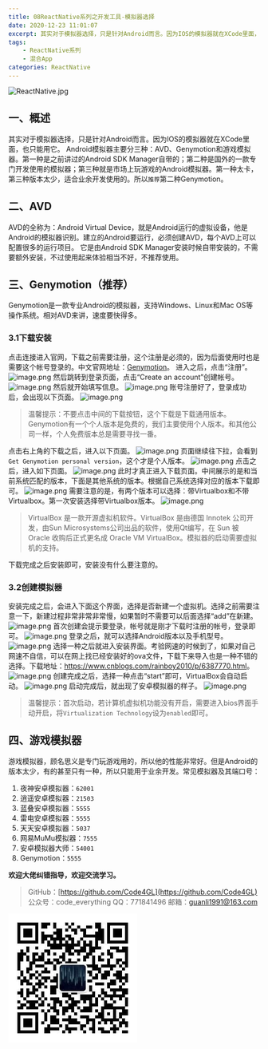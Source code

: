 ```yaml
---
title: 08ReactNative系列之开发工具-模拟器选择
date: 2020-12-23 11:01:07
excerpt: 其实对于模拟器选择，只是针对Android而言。因为IOS的模拟器就在XCode里面，也只能用它。Android模拟器主要分三种：AVD、Genymotion和游戏模拟器。第一种是之前讲过的Android SDK Manager自带的；第二种是国外的一款专门开发使用的模拟器；第三种就是市场上玩游戏的Android模拟器。第一种太卡，第三种版本太少，适合业余开发使用的。所以`推荐`第二种Genymotion。
tags:
    - ReactNative系列
    - 混合App
categories: ReactNative
---
```


![ReactNative.jpg](https://upload-images.jianshu.io/upload_images/18236822-e9d8ac4cb99f3b3f.jpg?imageMogr2/auto-orient/strip%7CimageView2/2/w/1240)

## 一、概述

其实对于模拟器选择，只是针对Android而言。因为IOS的模拟器就在XCode里面，也只能用它。
Android模拟器主要分三种：AVD、Genymotion和游戏模拟器。第一种是之前讲过的Android SDK Manager自带的；第二种是国外的一款专门开发使用的模拟器；第三种就是市场上玩游戏的Android模拟器。第一种太卡，第三种版本太少，适合业余开发使用的。所以`推荐`第二种Genymotion。

## 二、AVD

AVD的全称为：Android Virtual Device，就是Android运行的虚拟设备，他是Android的模拟器识别。建立的Android要运行，必须创建AVD，每个AVD上可以配置很多的运行项目。
它是由Android SDK Manager安装时候自带安装的，不需要额外安装，不过使用起来体验相当不好，不推荐使用。

## 三、Genymotion（推荐）

Genymotion是一款专业Android的模拟器，支持Windows、Linux和Mac OS等操作系统。相对AVD来讲，速度要快得多。

### 3.1下载安装

点击连接进入官网，下载之前需要注册，这个注册是必须的，因为后面使用时也是需要这个帐号登录的。中文官网地址：[Genymotion](http://www.genymotion.net/)。
进入之后，点击“注册”。
![image.png](https://upload-images.jianshu.io/upload_images/18236822-525e9e2ff278333a.png?imageMogr2/auto-orient/strip%7CimageView2/2/w/1240)
然后跳转到登录页面，点击“Create an account”创建帐号。
![image.png](https://upload-images.jianshu.io/upload_images/18236822-64b93f2dcb9efe2d.png?imageMogr2/auto-orient/strip%7CimageView2/2/w/1240)
然后就开始填写信息。
![image.png](https://upload-images.jianshu.io/upload_images/18236822-b25043d5b02bfa2f.png?imageMogr2/auto-orient/strip%7CimageView2/2/w/1240)
账号注册好了，登录成功后，会出现以下页面。
![image.png](https://upload-images.jianshu.io/upload_images/18236822-187fec64c220449b.png?imageMogr2/auto-orient/strip%7CimageView2/2/w/1240)
> 温馨提示：不要点击中间的下载按钮，这个下载是下载通用版本。Genymotion有一个个人版本是免费的，我们主要使用个人版本。和其他公司一样，个人免费版本总是需要寻找一番。

点击右上角的下载之后，进入以下页面。
![image.png](https://upload-images.jianshu.io/upload_images/18236822-35af79fd8424cf4a.png?imageMogr2/auto-orient/strip%7CimageView2/2/w/1240)
页面继续往下拉，会看到`Get Genymotion personal version`，这个才是个人版本。
![image.png](https://upload-images.jianshu.io/upload_images/18236822-873af972b9f7631d.png?imageMogr2/auto-orient/strip%7CimageView2/2/w/1240)
点击之后，进入如下页面。
![image.png](https://upload-images.jianshu.io/upload_images/18236822-6eb7f80302a44962.png?imageMogr2/auto-orient/strip%7CimageView2/2/w/1240)
此时才真正进入下载页面。中间展示的是和当前系统匹配的版本，下面是其他系统的版本。根据自己系统选择对应的版本下载即可。
![image.png](https://upload-images.jianshu.io/upload_images/18236822-768236cb565e00f1.png?imageMogr2/auto-orient/strip%7CimageView2/2/w/1240)
需要注意的是，有两个版本可以选择：带Virtualbox和不带Virtualbox。第一次安装选择带Virtualbox版本。
![image.png](https://upload-images.jianshu.io/upload_images/18236822-9f7e8731998b1295.png?imageMogr2/auto-orient/strip%7CimageView2/2/w/1240)
> VirtualBox 是一款开源虚拟机软件。VirtualBox 是由德国 Innotek 公司开发，由Sun Microsystems公司出品的软件，使用Qt编写，在 Sun 被 Oracle 收购后正式更名成 Oracle VM VirtualBox。模拟器的启动需要虚拟机的支持。

下载完成之后安装即可，安装没有什么要注意的。

### 3.2创建模拟器

安装完成之后，会进入下面这个界面，选择是否新建一个虚拟机。选择之前需要注意一下，新建过程非常非常非常慢，如果暂时不需要可以后面选择“add”在新建。
![image.png](https://upload-images.jianshu.io/upload_images/18236822-ed310addc377d918.png?imageMogr2/auto-orient/strip%7CimageView2/2/w/1240)
首次创建会提示要登录，帐号就是刚才下载时注册的帐号，登录即可。
![image.png](https://upload-images.jianshu.io/upload_images/18236822-47c736e157c1d024.png?imageMogr2/auto-orient/strip%7CimageView2/2/w/1240)
登录之后，就可以选择Android版本以及手机型号。
![image.png](https://upload-images.jianshu.io/upload_images/18236822-75040177e8677589.png?imageMogr2/auto-orient/strip%7CimageView2/2/w/1240)
选择一种之后就进入安装界面。考验网速的时候到了，如果对自己网速不自信，可以在网上找已经安装好的ova文件，下载下来导入也是一种不错的选择。下载地址：<https://www.cnblogs.com/rainboy2010/p/6387770.html>。
![image.png](https://upload-images.jianshu.io/upload_images/18236822-3c132eab9f1bd1e0.png?imageMogr2/auto-orient/strip%7CimageView2/2/w/1240)
创建完成之后，选择一种点击“start”即可，VirtualBox会自动启动。
![image.png](https://upload-images.jianshu.io/upload_images/18236822-c71f4c7389980314.png?imageMogr2/auto-orient/strip%7CimageView2/2/w/1240)
启动完成后，就出现了安卓模拟器的样子。
![image.png](https://upload-images.jianshu.io/upload_images/18236822-2a3118754e3ff1dc.png?imageMogr2/auto-orient/strip%7CimageView2/2/w/1240)
> 温馨提示：首次启动，若计算机虚拟机功能没有开启，需要进入bios界面手动开启，将`Virtualization Technology`设为`enabled`即可。

## 四、游戏模拟器

游戏模拟器，顾名思义是专门玩游戏用的，所以他的性能非常好。但是Android的版本太少，有的甚至只有一种，所以只能用于业余开发。常见模拟器及其端口号：

1. 夜神安卓模拟器：`62001`
2. 逍遥安卓模拟器：`21503`
3. 蓝叠安卓模拟器：`5555`
4. 雷电安卓模拟器：`5555`
5. 天天安卓模拟器：`5037`
6. 网易MuMu模拟器：`7555`
7. 安卓模拟器大师：`54001`
8. Genymotion：`5555`

**欢迎大佬纠错指导，欢迎交流学习。**

>GitHub：[https://github.com/Code4GL](https://github.com/Code4GL)
公众号：code_everything
QQ：771841496
邮箱：guanli1991@163.com

![code_everything](/images/code_everything.jpg)
